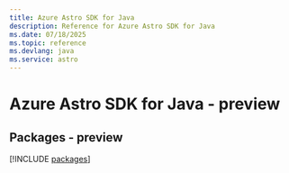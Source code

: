 ```yaml
---
title: Azure Astro SDK for Java
description: Reference for Azure Astro SDK for Java
ms.date: 07/18/2025
ms.topic: reference
ms.devlang: java
ms.service: astro
---
```

# Azure Astro SDK for Java - preview
## Packages - preview
[!INCLUDE [packages](astro-index.md)]